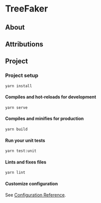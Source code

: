 # TreeFaker

## About

## Attributions

## Project

### Project setup
```
yarn install
```

#### Compiles and hot-reloads for development
```
yarn serve
```

#### Compiles and minifies for production
```
yarn build
```

#### Run your unit tests
```
yarn test:unit
```

#### Lints and fixes files
```
yarn lint
```

#### Customize configuration
See [Configuration Reference](https://cli.vuejs.org/config/).
